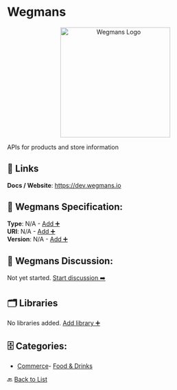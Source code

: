 # Wegmans
<p align="center">
    <img width="256" src="https://raw.githubusercontent.com/apis-list/apis-list/main/apis/wegmans/logo_256x256.png" alt="Wegmans Logo"/>
</p>
APIs for products and store information

##  🔗 Links
**Docs / Website**: https://dev.wegmans.io

## 🧬 Wegmans Specification:
**Type**: N/A - [Add ➕](https://github.com/apis-list/apis-list/edit/main/apis/wegmans/wegmans.yaml)  
**URI**: N/A - [Add ➕](https://github.com/apis-list/apis-list/edit/main/apis/wegmans/wegmans.yaml)  
**Version**: N/A - [Add ➕](https://github.com/apis-list/apis-list/edit/main/apis/wegmans/wegmans.yaml)

## 💬 Wegmans Discussion:
Not yet started. [Start discussion ➡️](https://github.com/apis-list/apis-list/discussions/new)

## 🗂️ Libraries

No libraries added. [Add library ➕](https://github.com/apis-list/apis-list/edit/main/apis/wegmans/wegmans.yaml)    


## 🗄️ Categories:
- [Commerce](https://github.com/apis-list/apis-list#commerce-)- [Food & Drinks](https://github.com/apis-list/apis-list#food--drinks-)

🔙  [Back to List](https://github.com/apis-list/apis-list)
